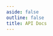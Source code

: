 ```yaml
---
aside: false
outline: false
title: API Docs
---
```


<OAOperation :operationId="$params.operationId">
<!-- <template #playground="playground">
<pre>{{JSON.stringify(playground.securityUi, null, 2)}}</pre>
</template> -->
</OAOperation>